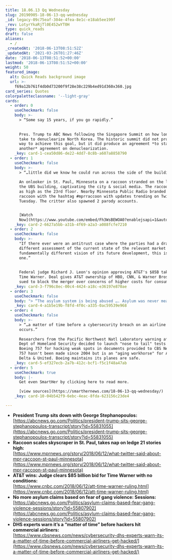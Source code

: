 ```yaml
---
title: 18.06.13 Qq Wednesday
slug: 20190905-18-06-13-qq-wednesday
_id: legacy-09c75eaf-304e-4fea-8e1c-e18ab5ee199f
_rev: LotyrYkaRjTl0E452wYT0H
type: quick_reads
draft: false
aliases:
  - /
_createdAt: '2018-06-13T08:51:52Z'
_updatedAt: '2021-03-26T01:27:46Z'
date: '2018-06-13T08:51:52+00:00'
lastmod: '2018-06-13T08:51:52+00:00'
weight: 50
featured_image:
  alt: Quick Reads background image
  url: >-
    f69a12b761f4db0d73200f9f28e38c229b4ed91d360x360.jpg
card_series: Quotes
colorpaletteclassname: '--light-gray'
cards:
  - order: 0
    useCheckmark: false
    body: >-
      > “Some say 15 years, if you go rapidly.”  
        
        
      Pres. Trump to ABC News following the Singapore Summit on how long it will
      take to denuclearize North Korea. The historic summit did not produce a
      way to achieve this goal, but it did produce an agreement *to start
      another* agreement on denuclearization.
    _key: card-1-cea50d86-de22-4dd7-8c8b-a607a8858790
  - order: 1
    useCheckmark: false
    body: >-
      > “…little did we know he could run across the side of the building.”  
        
      An onlooker in St. Paul, Minnesota on a raccoon stranded on the ledge of
      the UBS building, captivating the city & social media. The raccoon made it
      as high as the 23rd floor. Nearby Minnesota Public Radio branded the
      raccoon with the hashtag #mprraccoon with updates trending on Twitter
      Tuesday. The critter also spawned 2 parody accounts.


      [Watch
      Now](https://www.youtube.com/embed/Fh3WsBEWOA0?enablejsapi=1&autoplay=1&rel=0)
    _key: card-2-6627a5bb-a31b-4f69-a2a3-a088fcfe7210
  - order: 2
    useCheckmark: false
    body: >-
      "If there ever were an antitrust case where the parties had a dramatically
      different assessment of the current state of the relevant market & a
      fundamentally different vision of its future development, this is the
      one.”  
        
        
      Federal judge Richard J. Leon's opinion approving AT&T's $85B takeover of
      Time Warner. Deal gives AT&T ownership of HBO, CNN, & Warner Bros. DOJ
      sued to block the merger over concerns of higher costs for consumers.
    _key: card-3-f796c8ec-00c4-4424-a18c-e36197e870ae
  - order: 3
    useCheckmark: false
    body: "> “The asylum system is being abused …. Asylum was never meant to alleviate all problems a\x14 even all serious problems a\x14 that people face every day all over the world.”  \n  \nAttorney General Jeff Sessions announcing a new policy making it more difficult for victims of gang & domestic violence to obtain asylum in the U.S."
    _key: card-4-a1b5e19b-f8fd-4f0c-a335-0ac59539e968
  - order: 4
    useCheckmark: false
    body: >-
      > “…a matter of time before a cybersecurity breach on an airline
      occurs.”  
        
      Researchers from the Pacific Northwest Natl Laboratory warning after a
      Dept of Homeland Security decided to launch "nose to tail" tests of a
      Boeing 757 for hacking weak spots in documents provided to CBS News. The
      757 hasn't been made since 2004 but is an "aging workhorse" for American,
      Delta & United. Boeing maintains its planes are safe.
    _key: card-5-ef327ecb-2a7b-412c-bcf1-f5c1f48a47ab
  - order: 5
    useCheckmark: true
    body: |-
      Get even SmartHer by clicking here to read more.

      [view sources](https://smarthernews.com/18-06-13-qq-wednesday/)
    _key: card-10-04b542f9-6ebc-4eac-8fda-623156c23de4

---
```

* **President Trump sits down with George Stephanopoulos:** [https://abcnews.go.com/Politics/president-trump-sits-george-stephanopoulos-transcript/story?id=55831055](https://abcnews.go.com/Politics/president-trump-sits-george-stephanopoulos-transcript/story?id=55831055)
* **Raccoon scales skyscraper in St. Paul, takes nap on ledge 21 stories high:**  
[https://www.mprnews.org/story/2018/06/12/what-twitter-said-about-mpr-raccoon-st-paul-minnesota](https://www.mprnews.org/story/2018/06/12/what-twitter-said-about-mpr-raccoon-st-paul-minnesota)
* **AT&T wins: Judge clears $85 billion bid for Time Warner with no conditions:**  
[https://www.cnbc.com/2018/06/12/att-time-warner-ruling.html](https://www.cnbc.com/2018/06/12/att-time-warner-ruling.html)
* **No more asylum claims based on fear of gang violence: Sessions:** [https://abcnews.go.com/Politics/asylum-claims-based-fear-gang-violence-sessions/story?id=55807902](https://abcnews.go.com/Politics/asylum-claims-based-fear-gang-violence-sessions/story?id=55807902)
* **DHS experts warn it’s a “matter of time” before hackers hit commercial airliners:**  
[https://www.cbsnews.com/news/cybersecurity-dhs-experts-warn-its-a-matter-of-time-before-commercial-airliners-get-hacked/](https://www.cbsnews.com/news/cybersecurity-dhs-experts-warn-its-a-matter-of-time-before-commercial-airliners-get-hacked/)